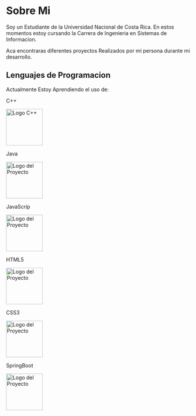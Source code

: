<h1>Sobre Mi</h1>

Soy un Estudiante de la Universidad Nacional de Costa Rica.
En estos momentos estoy cursando la Carrera de Ingenieria en Sistemas de Informacion.

Aca encontraras diferentes proyectos Realizados por mi persona durante mi desarrollo.

<h2>Lenguajes de Programacion</h2>
<p>Actualmente Estoy Aprendiendo el uso de:</p>
 
<div>
 <p>C++</p>
 <img src="https://upload.wikimedia.org/wikipedia/commons/1/18/ISO_C%2B%2B_Logo.svg" alt="Logo C++" width=100>
</div>
 
<div>
 <p>Java</p>
 <img src="https://cdn-icons-png.flaticon.com/512/5968/5968282.png" alt="Logo del Proyecto" width="100">
</div>

<div>
 <p>JavaScrip</p>
 <img src="https://upload.wikimedia.org/wikipedia/commons/6/6a/JavaScript-logo.png" alt="Logo del Proyecto" width="100">
</div>
<div>
 <p>HTML5</p>
 <img src="https://upload.wikimedia.org/wikipedia/commons/6/61/HTML5_logo_and_wordmark.svg" alt="Logo del Proyecto" width="100">
</div>

<div>
 <p>CSS3</p>
 <img src="https://upload.wikimedia.org/wikipedia/commons/d/d5/CSS3_logo_and_wordmark.svg" alt="Logo del Proyecto" width="100">
</div>

<div>
 <p>SpringBoot</p>
 <img src="https://upload.wikimedia.org/wikipedia/commons/7/79/Spring_Boot.svg" alt="Logo del Proyecto" width="100">
</div>
